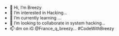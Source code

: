 - 👋 Hi, I’m Breezy
- 👀 I’m interested in Hacking...
- 🌱 I’m currently learning ...
- 💞️ I’m looking to collaborate in system hacking...
- 📫 dm on iG @France_q_breezy... #CodeWithBreezy

<!---
fbreezy/fbreezy is a ✨ special ✨ repository because its `README.md` (this file) appears on your GitHub profile.
You can click the Preview link to take a look at your changes.
--->
